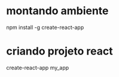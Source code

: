 
# montando ambiente
npm install -g create-react-app

# criando projeto react
create-react-app my_app